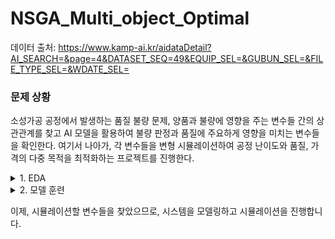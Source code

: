 # NSGA_Multi_object_Optimal

데이터 출처: https://www.kamp-ai.kr/aidataDetail?AI_SEARCH=&page=4&DATASET_SEQ=49&EQUIP_SEL=&GUBUN_SEL=&FILE_TYPE_SEL=&WDATE_SEL=

### 문제 상황
소성가공 공정에서 발생하는 품질 불량 문제, 양품과 불량에 영향을 주는 변수들 간의 상관관계를 찾고 AI 모델을 활용하여 불량 판정과 품질에 주요하게 영향을 미치는 변수들을 확인한다.
여기서 나아가, 각 변수들을 변형 시뮬레이션하여 공정 난이도와 품질, 가격의 다중 목적을 최적화하는 프로젝트를 진행한다.

<details>
<summary>1. EDA</summary>
<div markdown="1">

![alt text](./img/heatmap.png)
데이터 클렌징 이전 상관행렬, 우 하단 feature들에 상관성이 보임.

![alt text](./img/pair_kde_plot_before_clean.png)
우 하단 feature들의 밀도 plot.
좌 상단 feature들은 시각화에 한하여, 상관관계가 있는 것으로 확인됨.
그러나 우 하단 feature들은 몇개의 이상치에 의한 높은 상관 관계이므로, 실제 상관 관계는 없다고 볼 수 있음.

![alt text](./img/pair_kde_plot.png.png)
이상치 제거 이후, EX1.MD-TQ는 단 하나의 값만을 가지며 상관성이 사라짐.(분산=0)

이에, 통제할 변수와 변형 가능한 변수들을 찾았음. (통제할 변수: [EX1.H4_PV, EX1.H2O_PV, EX1.MELT_P_PV])

</div>
</details>

<details>
<summary>2. 모델 훈련</summary>
<div markdown="1">

저는 해당 공정에 자세히 모릅니다.
따라서 좋은 피쳐 엔지니어링이 불가능함.

이에, 강력한 Automl 모듈인 AutoGluon을 사용.

![alt text](./img/confusion_matrix.png)
혼동행렬

![alt text](./img/roc_curve.png)
다양한 모델에서 비슷한 성능을 낼 수 있는 것으로 보아, 데이터 자체는 상당히 깔끔하고 분류하기 쉬움.

<style scoped>
    .dataframe tbody tr th:only-of-type {
        vertical-align: middle;
    }

    .dataframe tbody tr th {
        vertical-align: top;
    }

    .dataframe thead th {
        text-align: right;
    }
</style>
<table border="1" class="dataframe">
  <thead>
    <tr style="text-align: right;">
      <th></th>
      <th>importance</th>
      <th>stddev</th>
      <th>p_value</th>
      <th>n</th>
      <th>p99_high</th>
      <th>p99_low</th>
    </tr>
  </thead>
  <tbody>
    <tr>
      <th>EX1.MD_PV</th>
      <td>0.463756</td>
      <td>0.026445</td>
      <td>0.000001</td>
      <td>5</td>
      <td>0.518207</td>
      <td>0.409306</td>
    </tr>
    <tr>
      <th>EX1.MELT_P_PV</th>
      <td>0.038641</td>
      <td>0.028176</td>
      <td>0.018708</td>
      <td>5</td>
      <td>0.096655</td>
      <td>-0.019373</td>
    </tr>
    <tr>
      <th>EX1.Z1_PV</th>
      <td>0.021422</td>
      <td>0.011535</td>
      <td>0.007116</td>
      <td>5</td>
      <td>0.045173</td>
      <td>-0.002330</td>
    </tr>
    <tr>
      <th>EX1.H2O_PV</th>
      <td>0.017881</td>
      <td>0.014669</td>
      <td>0.026337</td>
      <td>5</td>
      <td>0.048084</td>
      <td>-0.012322</td>
    </tr>
    <tr>
      <th>EX1.A1_PV</th>
      <td>0.007319</td>
      <td>0.008252</td>
      <td>0.059176</td>
      <td>5</td>
      <td>0.024309</td>
      <td>-0.009671</td>
    </tr>
    <tr>
      <th>EX1.A2_PV</th>
      <td>0.003299</td>
      <td>0.004521</td>
      <td>0.089050</td>
      <td>5</td>
      <td>0.012608</td>
      <td>-0.006010</td>
    </tr>
    <tr>
      <th>EX1.H1_PV</th>
      <td>0.002655</td>
      <td>0.011458</td>
      <td>0.315860</td>
      <td>5</td>
      <td>0.026246</td>
      <td>-0.020936</td>
    </tr>
    <tr>
      <th>EX1.H4_PV</th>
      <td>0.002333</td>
      <td>0.005217</td>
      <td>0.186950</td>
      <td>5</td>
      <td>0.013076</td>
      <td>-0.008409</td>
    </tr>
    <tr>
      <th>EX1.Z2_PV</th>
      <td>0.001814</td>
      <td>0.004056</td>
      <td>0.186950</td>
      <td>5</td>
      <td>0.010166</td>
      <td>-0.006538</td>
    </tr>
    <tr>
      <th>EX1.Z4_PV</th>
      <td>0.001502</td>
      <td>0.003358</td>
      <td>0.186950</td>
      <td>5</td>
      <td>0.008417</td>
      <td>-0.005413</td>
    </tr>
    <tr>
      <th>EX1.H3_PV</th>
      <td>0.000000</td>
      <td>0.000000</td>
      <td>0.500000</td>
      <td>5</td>
      <td>0.000000</td>
      <td>0.000000</td>
    </tr>
    <tr>
      <th>EX5.MELT_TEMP</th>
      <td>0.000000</td>
      <td>0.000000</td>
      <td>0.500000</td>
      <td>5</td>
      <td>0.000000</td>
      <td>0.000000</td>
    </tr>
    <tr>
      <th>EX1.H2_PV</th>
      <td>0.000000</td>
      <td>0.000000</td>
      <td>0.500000</td>
      <td>5</td>
      <td>0.000000</td>
      <td>0.000000</td>
    </tr>
    <tr>
      <th>EX4.MELT_TEMP</th>
      <td>0.000000</td>
      <td>0.000000</td>
      <td>0.500000</td>
      <td>5</td>
      <td>0.000000</td>
      <td>0.000000</td>
    </tr>
    <tr>
      <th>EX1.Z3_PV</th>
      <td>0.000000</td>
      <td>0.000000</td>
      <td>0.500000</td>
      <td>5</td>
      <td>0.000000</td>
      <td>0.000000</td>
    </tr>
    <tr>
      <th>EX2.MELT_TEMP</th>
      <td>0.000000</td>
      <td>0.000000</td>
      <td>0.500000</td>
      <td>5</td>
      <td>0.000000</td>
      <td>0.000000</td>
    </tr>
    <tr>
      <th>EX3.MELT_TEMP</th>
      <td>0.000000</td>
      <td>0.000000</td>
      <td>0.500000</td>
      <td>5</td>
      <td>0.000000</td>
      <td>0.000000</td>
    </tr>
    <tr>
      <th>EX1.MD_TQ</th>
      <td>0.000000</td>
      <td>0.000000</td>
      <td>0.500000</td>
      <td>5</td>
      <td>0.000000</td>
      <td>0.000000</td>
    </tr>
  </tbody>
</table>

</div>
</details>

이제, 시뮬레이션할 변수들을 찾았으므로, 시스템을 모델링하고 시뮬레이션을 진행합니다.